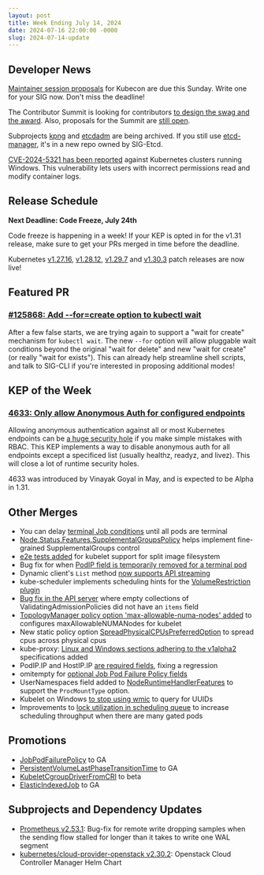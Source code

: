 ```yaml
---
layout: post
title: Week Ending July 14, 2024
date: 2024-07-16 22:00:00 -0000
slug: 2024-07-14-update
---
```


## Developer News

[Maintainer session proposals](https://events.linuxfoundation.org/kubecon-cloudnativecon-north-america/program/project-opportunities/) for Kubecon are due this Sunday.  Write one for your SIG now.  Don't miss the deadline!  

The Contributor Summit is looking for contributors [to design the swag and the award](https://groups.google.com/a/kubernetes.io/g/dev/c/14Rb3Z5a3rU). Also, proposals for the Summit are [still open](https://www.kubernetes.dev/events/2024/kcsna/schedule/).

Subprojects [kpng](https://github.com/kubernetes/org/issues/5054) and [etcdadm](https://github.com/kubernetes/org/issues/5013) are being archived.  If you still use [etcd-manager](https://github.com/kubernetes-sigs/etcd-manager), it's in a new repo owned by SIG-Etcd.

[CVE-2024-5321 has been reported](https://groups.google.com/a/kubernetes.io/g/dev/c/4heKf7NU4CE) against Kubernetes clusters running Windows. This vulnerability lets users with incorrect permissions read and modify container logs.

## Release Schedule

**Next Deadline: Code Freeze, July 24th**

Code freeze is happening in a week! If your KEP is opted in for the v1.31 release, make sure to get your PRs merged in time before the deadline.

Kubernetes [v1.27.16](https://groups.google.com/a/kubernetes.io/g/dev/c/O4xZjqxsuOM), [v1.28.12](https://groups.google.com/a/kubernetes.io/g/dev/c/b_pKyClWmoA), [v1.29.7](https://groups.google.com/a/kubernetes.io/g/dev/c/KQt7sILSKtw) and [v1.30.3](https://groups.google.com/a/kubernetes.io/g/dev/c/hGN3zEeaPg8) patch releases are now live!

## Featured PR

### [#125868: Add --for=create option to kubectl wait](https://github.com/kubernetes/kubernetes/pull/125868)

After a few false starts, we are trying again to support a "wait for create" mechanism for `kubectl wait`. The new `--for` option will allow pluggable wait conditions beyond the original "wait for delete" and new "wait for create" (or really "wait for exists"). This can already help streamline shell scripts, and talk to SIG-CLI if you're interested in proposing additional modes!

## KEP of the Week

### [4633: Only allow Anonymous Auth for configured endpoints](https://github.com/kubernetes/enhancements/tree/master/keps/sig-auth/4633-anonymous-auth-configurable-endpoints)

Allowing anonymous authentication against all or most Kubernetes endpoints can be [a huge security hole](https://kccncna2023.sched.com/event/1R2tp/rbacdoors-how-cryptominers-are-exploiting-rbac-misconfigs-greg-castle-vinayak-goyal-google) if you make simple mistakes with RBAC.  This KEP implements a way to disable anonymous auth for all endpoints except a specificed list (usually healthz, readyz, and livez).  This will close a lot of runtime security holes.

4633 was introduced by Vinayak Goyal in May, and is expected to be Alpha in 1.31.

## Other Merges

* You can delay [terminal Job conditions](https://github.com/kubernetes/kubernetes/pull/125510) until all pods are terminal
* [Node.Status.Features.SupplementalGroupsPolicy](https://github.com/kubernetes/kubernetes/pull/125470) helps implement fine-grained SupplementalGroups control
* [e2e tests added](https://github.com/kubernetes/kubernetes/pull/125417) for kubelet support for split image filesystem
* Bug fix for when [PodIP field is temporarily removed for a terminal pod](https://github.com/kubernetes/kubernetes/pull/125404)
* Dynamic client's `List` method [now supports API streaming](https://github.com/kubernetes/kubernetes/pull/125305)
* kube-scheduler implements scheduling hints for the [VolumeRestriction plugin](https://github.com/kubernetes/kubernetes/pull/125280)
* [Bug fix in the API server](https://github.com/kubernetes/kubernetes/pull/124568) where empty collections of ValidatingAdmissionPolicies did not have an `items` field
* [TopologyManager policy option 'max-allowable-numa-nodes' added](https://github.com/kubernetes/kubernetes/pull/124148) to configures maxAllowableNUMANodes for kubelet
* New static policy option [SpreadPhysicalCPUsPreferredOption](https://github.com/kubernetes/kubernetes/pull/123733) to spread cpus across physical cpus
* kube-proxy: [Linux and Windows sections adhering to the v1alpha2](https://github.com/kubernetes/kubernetes/pull/126072) specifications added
* PodIP.IP and HostIP.IP [are required fields](https://github.com/kubernetes/kubernetes/pull/126057), fixing a regression
* omitempty for [optional Job Pod Failure Policy fields](https://github.com/kubernetes/kubernetes/pull/126046)
* UserNamespaces field added to [NodeRuntimeHandlerFeatures](https://github.com/kubernetes/kubernetes/pull/126034) to support the `ProcMountType` option.
* Kubelet on Windows [to stop using wmic](https://github.com/kubernetes/kubernetes/pull/126012) to query for UUIDs
* Improvements to [lock utilization in scheduling queue](https://github.com/kubernetes/kubernetes/pull/125692) to increase scheduling throughput when there are many gated pods

## Promotions

* [JobPodFailurePolicy](https://github.com/kubernetes/kubernetes/pull/125442) to GA
* [PersistentVolumeLastPhaseTransitionTime](https://github.com/kubernetes/kubernetes/pull/124969) to GA
* [KubeletCgroupDriverFromCRI](https://github.com/kubernetes/kubernetes/pull/125828) to beta
* [ElasticIndexedJob](https://github.com/kubernetes/kubernetes/pull/125751) to GA

## Subprojects and Dependency Updates

* [Prometheus v2.53.1](https://github.com/prometheus/prometheus/releases/tag/v2.53.1): Bug-fix for remote write dropping samples when the sending flow stalled for longer than it takes to write one WAL segment
* [kubernetes/cloud-provider-openstack v2.30.2](https://github.com/kubernetes/cloud-provider-openstack/releases/tag/openstack-cloud-controller-manager-2.30.2): Openstack Cloud Controller Manager Helm Chart
